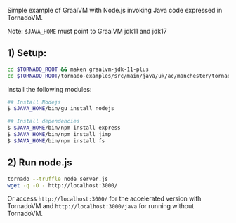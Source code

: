 Simple example of GraalVM with Node.js invoking Java code expressed in TornadoVM.

Note: `$JAVA_HOME` must point to GraalVM jdk11 and jdk17

## 1) Setup:

```bash 
cd $TORNADO_ROOT && maken graalvm-jdk-11-plus
cd $TORNADO_ROOT/tornado-examples/src/main/java/uk/ac/manchester/tornado/examples/polyglot/node
```

Install the following modules: 

```bash
## Install Nodejs
$ $JAVA_HOME/bin/gu install nodejs

## Install dependencies
$ $JAVA_HOME/bin/npm install express
$ $JAVA_HOME/bin/npm install jimp
$ $JAVA_HOME/bin/npm install fs
```

## 2) Run node.js

```bash 
tornado --truffle node server.js
wget -q -O - http://localhost:3000/   
```

Or access `http://localhost:3000/` for the accelerated version with TornadoVM and `http://localhost:3000/java` for running without TornadoVM. 

